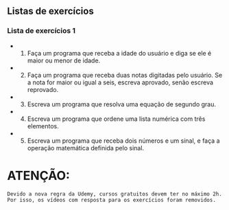 ## Listas de exercícios

### Lista de exercícios 1

    

  - 1) Faça um programa que receba a idade do usuário e diga se ele é maior ou menor de idade.   

  - 2) Faça um programa que receba duas notas digitadas pelo usuário. Se a nota for maior ou igual a seis, escreva aprovado, senão escreva reprovado.   

  - 3) Escreva um programa que resolva uma equação de segundo grau.   

  - 4) Escreva um programa que ordene uma lista numérica com três elementos.   

  - 5) Escreva um programa que receba dois números e um sinal, e faça a operação matemática definida pelo sinal.    


# 	ATENÇÃO:

	Devido a nova regra da Udemy, cursos gratuitos devem ter no máximo 2h. Por isso, os vídeos com resposta para os exercícios foram removidos.